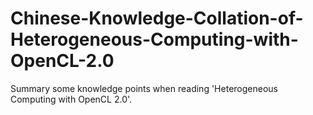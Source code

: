 # Chinese-Knowledge-Collation-of-Heterogeneous-Computing-with-OpenCL-2.0
Summary some knowledge points when reading 'Heterogeneous Computing with OpenCL 2.0'.
